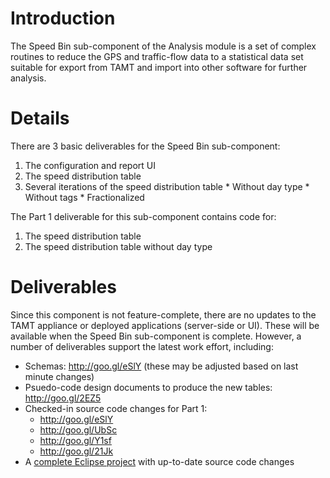 # Introduction #

The Speed Bin sub-component of the Analysis module is a set of complex routines to reduce the GPS and traffic-flow data to a statistical data set suitable for export from TAMT and import into other software for further analysis.

# Details #

There are 3 basic deliverables for the Speed Bin sub-component:

  1. The configuration and report UI
  1. The speed distribution table
  1. Several iterations of the speed distribution table
    * Without day type
    * Without tags
    * Fractionalized

The Part 1 deliverable for this sub-component contains code for:

  1. The speed distribution table
  1. The speed distribution table without day type

# Deliverables #

Since this component is not feature-complete, there are no updates to the TAMT appliance or deployed applications (server-side or UI). These will be available when the Speed Bin sub-component is complete. However, a number of deliverables support the latest work effort, including:

  * Schemas: http://goo.gl/eSlY (these may be adjusted based on last minute changes)
  * Psuedo-code design documents to produce the new tables: http://goo.gl/2EZ5
  * Checked-in source code changes for Part 1:
    * http://goo.gl/eSlY
    * http://goo.gl/UbSc
    * http://goo.gl/Y1sf
    * http://goo.gl/21Jk
  * A [complete Eclipse project](http://tamt.googlecode.com/files/tamt-speedbins-deliverable-source-code-2010-10-23-1505.zip) with up-to-date source code changes